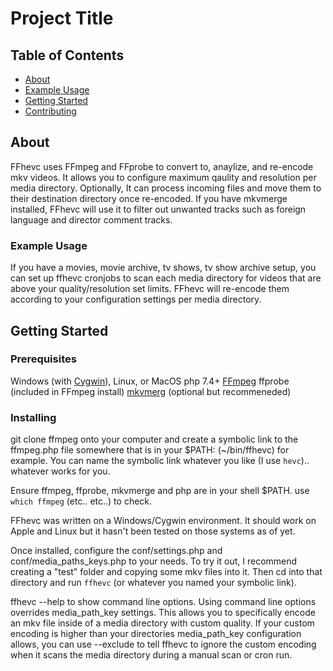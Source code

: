 # Project Title

## Table of Contents

- [About](#about)
- [Example Usage](#example)
- [Getting Started](#getting_started)
- [Contributing](../CONTRIBUTING.md)

## About <a name = "about"></a>

FFhevc uses FFmpeg and FFprobe to convert to, anaylize, and re-encode mkv videos.  It allows you to configure maximum qaulity and resolution per media directory.  Optionally, It can process incoming files and move them to their destination directory once re-encoded.  If you have mkvmerge installed, FFhevc will use it to filter out unwanted tracks such as foreign language and director comment tracks.  

### Example Usage <a name = "example"></a>

If you have a movies, movie archive, tv shows, tv show archive setup, you can set up ffhevc cronjobs to scan each media directory for videos that are above your quality/resolution set limits.  FFhevc will re-encode them according to your configuration settings per media directory.

## Getting Started <a name = "getting_started"></a>

### Prerequisites

  Windows (with <a href="" target=_blank >Cygwin</a>), Linux, or MacOS
  php 7.4+
  <a href="https://ffmpeg.org/download.html" target=_blank>FFmpeg</a>
  ffprobe (included in FFmpeg install)
  <a href="https://www.matroska.org/downloads/mkvtoolnix.html" target=_blank>mkvmerg</a> (optional but recommeneded)


### Installing

  git clone ffmpeg onto your computer and create a symbolic link to the ffmpeg.php file somewhere that is in your $PATH: (~/bin/ffhevc) for example.  You can name the symbolic link whatever you like (I use `hevc`).. whatever works for you.

  Ensure ffmpeg, ffprobe, mkvmerge and php are in your shell $PATH.  use `which ffmpeg` (etc.. etc..) to check.

  FFhevc was written on a Windows/Cygwin environment.  It should work on Apple and Linux but it hasn't been tested on those systems as of yet.

  Once installed, configure the conf/settings.php and conf/media_paths_keys.php to your needs.  To try it out, I recommend creating a "test" folder and copying some mkv files into it.  Then cd into that directory and run `ffhevc` (or whatever you named your symbolic link). 

  ffhevc --help to show command line options. Using command line options overrides media_path_key settings. This allows you to specifically encode an mkv file inside of a media directory with custom quality.  If your custom encoding is higher than your directories media_path_key configuration allows, you can use --exclude to tell ffhevc to ignore the custom encoding when it scans the media directory during a manual scan or cron run.

